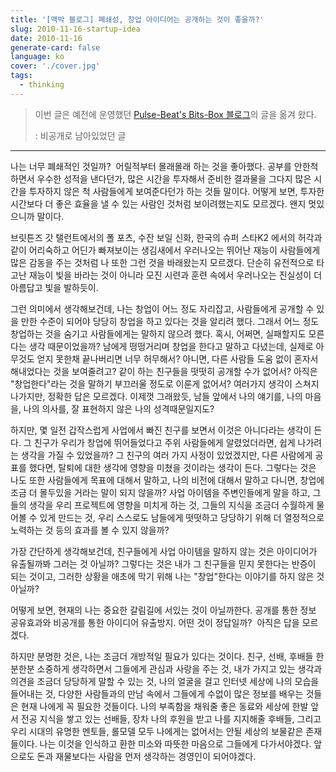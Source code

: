 ```yaml
---
title: '[맥박 블로그] 폐쇄성, 창업 아이디어는 공개하는 것이 좋을까?'
slug: 2010-11-16-startup-idea
date: 2010-11-16
generate-card: false
language: ko
cover: './cover.jpg'
tags:
  - thinking
---
```


> 이번 글은 예전에 운영했던 [Pulse-Beat's Bits-Box 블로그](https://pulsebeat.tistory.com/)의 글을 옮겨 왔다.
>
> : 비공개로 남아있었던 글

---

나는 너무 폐쇄적인 것일까? 
어릴적부터 몰래몰래 하는 것을 좋아했다. 공부를 안한척 하면서 우수한 성적을 낸다던가, 많은 시간을 투자해서 준비한 결과물을 그다지 많은 시간을 투자하지 않은 척 사람들에게 보여준다던가 하는 것들 말이다. 어떻게 보면, 투자한 시간보다 더 좋은 효율을 낼 수 있는 사람인 것처럼 보이려했는지도 모르겠다. 왠지 멋있으니까 말이다.

브릿튼즈 갓 탤런트에서의 폴 포츠, 수잔 보일 신화, 한국의 슈퍼 스타K2 에서의 허각과 같이 어리숙하고 어딘가 빠져보이는 생김새에서 우러나오는 뛰어난 재능이 사람들에게 많은 감동을 주는 것처럼 나 또한 그런 것을 바래왔는지 모르겠다. 단순히 유전적으로 타고난 재능이 빛을 바라는 것이 아니라 모진 시련과 훈련 속에서 우러나오는 진실성이 더 아름답고 빛을 발하듯이.

그런 의미에서 생각해보건데, 나는 창업이 어느 정도 자리잡고, 사람들에게 공개할 수 있을 만한 수준이 되어야 당당히 창업을 하고 있다는 것을 알리려 했다. 그래서 어느 정도 창업하는 것을 숨기고 사람들에게는 말하지 않으려 했다. 혹시, 어쩌면, 실패할지도 모른다는 생각 때문이었을까? 남에게 떵떵거리며 창업을 한다고 말하고 다녔는데, 실제로 아무것도 얻지 못한채 끝나버리면 너무 허무해서? 아니면, 다른 사람들 도움 없이 혼자서 해내었다는 것을 보여줄려고? 같이 하는 친구들을 떳떳히 공개할 수가 없어서? 아직은 "창업한다"라는 것을 말하기 부끄러울 정도로 이룬게 없어서? 여러가지 생각이 스쳐지나가지만, 정확한 답은 모르겠다. 이제껏 그래왔듯, 남들 앞에서 나의 얘기를, 나의 마음을, 나의 의사를, 잘 표현하지 않은 나의 성격때문일지도?

하지만, 몇 일전 갑작스럽게 사업에서 빠진 친구를 보면서 이것은 아니다라는 생각이 든다. 그 친구가 우리가 창업에 뛰어들었다고 주위 사람들에게 알렸었더라면, 쉽게 나가려는 생각을 가질 수 있었을까? 그 친구의 여러 가지 사정이 있었겠지만, 다른 사람에게 공표를 했다면, 탈퇴에 대한 생각에 영향을 미쳤을 것이라는 생각이 든다. 그렇다는 것은 나도 또한 사람들에게 목표에 대해서 말하고, 나의 비전에 대해서 말하고 다니면, 창업에 조금 더 몰두있을 거라는 말이 되지 않을까? 사업 아이템을 주변인들에게 말을 하고, 그들의 생각을 우리 프로젝트에 영향을 미치게 하는 것, 그들의 지식을 조금더 수월하게 물어볼 수 있게 만드는 것, 우리 스스로도 남들에게 떳떳하고 당당하기 위해 더 열정적으로 노력하는 것 등의 효과를 볼 수 있지 않을까?

가장 간단하게 생각해보건데, 친구들에게 사업 아이템을 말하지 않는 것은 아이디어가 유출될까봐 그러는 것 아닐까? 그렇다는 것은 내가 그 친구들을 믿지 못한다는 반증이 되는 것이고, 그러한 상황을 애초에 막기 위해 나는 "창업"한다는 이야기를 하지 않은 것 아닐까?

어떻게 보면, 현재의 나는 중요한 갈림길에 서있는 것이 아닐까한다. 공개를 통한 정보 공유효과와 비공개를 통한 아이디어 유출방지. 어떤 것이 정답일까? 
아직은 답을 모르겠다.

하지만 분명한 것은, 나는 조금더 개방적일 필요가 있다는 것이다. 친구, 선배, 후배들 한분한분 소중하게 생각하면서 그들에게 관심과 사랑을 주는 것, 내가 가지고 있는 생각과 의견을 조금더 당당하게 말할 수 있는 것, 나의 얼굴을 걸고 인터넷 세상에 나의 모습을 들어내는 것, 다양한 사람들과의 만남 속에서 그들에게 수없이 많은 정보를 배우는 것들은 현재 나에게 꼭 필요한 것들이다. 나의 부족함을 채워줄 좋은 동료와 세상에 한발 앞서 전공 지식을 쌓고 있는 선배들, 장차 나의 후원을 받고 나를 지지해줄 후배들, 그리고 우리 시대의 유명한 멘토들, 롤모델 모두 나에게는 없어서는 안될 세상의 보물같은 존재들이다. 나는 이것을 인식하고 환한 미소와 따뜻한 마음으로 그들에게 다가서야겠다. 앞으로도 돈과 재물보다는 사람을 먼저 생각하는 경영인이 되어야겠다.
